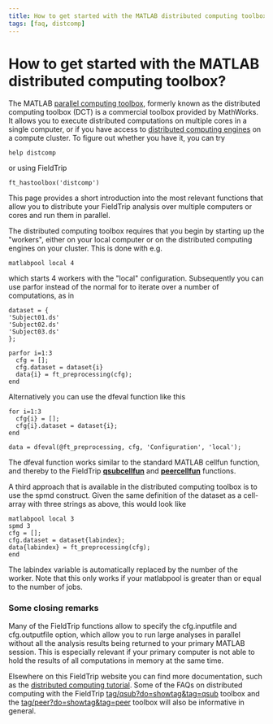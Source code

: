 ```yaml
---
title: How to get started with the MATLAB distributed computing toolbox?
tags: [faq, distcomp]
---
```


# How to get started with the MATLAB distributed computing toolbox?

The MATLAB [parallel computing toolbox](http://www.mathworks.com/products/index.html), formerly known as the distributed computing toolbox (DCT) is a commercial toolbox provided by MathWorks. It allows you to execute distributed computations on multiple cores in a single computer, or if you have access to [distributed computing engines](http://www.mathworks.com/products/distriben/index.html) on a compute cluster. To figure out whether you have it, you can try

    help distcomp

or using FieldTrip

    ft_hastoolbox('distcomp')

This page provides a short introduction into the most relevant functions that allow you to distribute your FieldTrip analysis over multiple computers or cores and run them in parallel.

The distributed computing toolbox requires that you begin by starting up the "workers", either on your local computer or on the distributed computing engines on your cluster. This is done with e.g.

    matlabpool local 4

which starts 4 workers with the "local" configuration. Subsequently you can use parfor instead of the normal for to iterate over a number of computations, as in

    dataset = {
    'Subject01.ds'
    'Subject02.ds'
    'Subject03.ds'
    };

    parfor i=1:3
      cfg = [];
      cfg.dataset = dataset{i}
      data{i} = ft_preprocessing(cfg);
    end

Alternatively you can use the dfeval function like this

    for i=1:3
      cfg{i} = [];
      cfg{i}.dataset = dataset{i};
    end

    data = dfeval(@ft_preprocessing, cfg, 'Configuration', 'local');

The dfeval function works similar to the standard MATLAB cellfun function, and thereby to the FieldTrip **[qsubcellfun](/reference/qsubcellfun)** and **[peercellfun](/reference/peercellfun)** functions.

A third approach that is available in the distributed computing toolbox is to use the spmd construct. Given the same definition of the dataset as a cell-array with three strings as above, this would look like

    matlabpool local 3
    spmd 3
    cfg = [];
    cfg.dataset = dataset{labindex};
    data{labindex} = ft_preprocessing(cfg);
    end

The labindex variable is automatically replaced by the number of the worker. Note that this only works if your matlabpool is greater than or equal to the number of jobs.

### Some closing remarks

Many of the FieldTrip functions allow to specify the cfg.inputfile and cfg.outputfile option, which allow you to run large analyses in parallel without all the analysis results being returned to your primary MATLAB session. This is especially relevant if your primary computer is not able to hold the results of all computations in memory at the same time.

Elsewhere on this FieldTrip website you can find more documentation, such as the [distributed computing tutorial](/tutorial/distributedcomputing). Some of the FAQs on distributed computing with the FieldTrip [tag/qsub?do=showtag&tag=qsub](/tag/qsub?do=showtag&tag=qsub) toolbox and the [tag/peer?do=showtag&tag=peer](/tag/peer?do=showtag&tag=peer) toolbox will also be informative in general.
